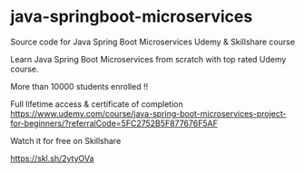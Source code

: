 # java-springboot-microservices
Source code for Java Spring Boot Microservices Udemy &amp; Skillshare course

Learn Java Spring Boot Microservices from scratch with top rated Udemy course.

More than 10000 students enrolled !! 

Full lifetime access & certificate of completion
https://www.udemy.com/course/java-spring-boot-microservices-project-for-beginners/?referralCode=5FC2752B5F877676F5AF

Watch it for free on Skillshare

https://skl.sh/2ytyOVa
